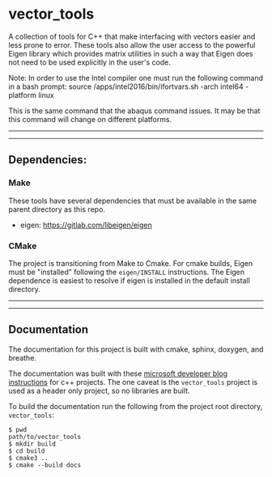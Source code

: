 # vector\_tools

A collection of tools for C++ that make interfacing with vectors easier and
less prone to error. These tools also allow the user access to the powerful
Eigen library which provides matrix utilities in such a way that Eigen does
not need to be used explicitly in the user's code.

Note: In order to use the Intel compiler one must run the following command
in a bash prompt:
source /apps/intel2016/bin/ifortvars.sh -arch intel64 -platform linux

This is the same command that the abaqus command issues. It may be that
this command will change on different platforms.

---

---

## Dependencies:

### Make

These tools have several dependencies that must be available in the same parent
directory as this repo.

* eigen: https://gitlab.com/libeigen/eigen

### CMake

The project is transitioning from Make to Cmake. For cmake builds, Eigen must be
"installed" following the ``eigen/INSTALL`` instructions. The Eigen dependence
is easiest to resolve if eigen is installed in the default install directory.

---

---

## Documentation

The documentation for this project is built with cmake, sphinx, doxygen, and
breathe.

The documentation was built with these [microsoft developer blog
instructions](https://devblogs.microsoft.com/cppblog/clear-functional-c-documentation-with-sphinx-breathe-doxygen-cmake/)
for c++ projects. The one caveat is the ``vector_tools`` project is used as a
header only project, so no libraries are built.

To build the documentation run the following from the project root directory,
``vector_tools``:

```
$ pwd
path/to/vector_tools
$ mkdir build
$ cd build
$ cmake3 ..
$ cmake --build docs
```
